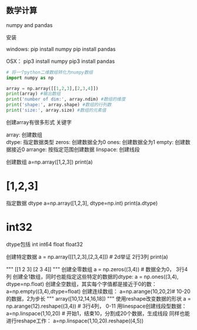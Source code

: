 ## 数学计算

numpy and pandas

安装

windows:
pip install numpy
pip install pandas

OSX：
pip3 install numpy
pip3 install pandas

```python
# 将一个python二维数组转化为numpy数组
import numpy as np

array = np.array([[1,2,3],[2,3,4]])
print(array) #输出数组
print('number of dim:', array.ndim) #数组的维度
print('shape:', array.shape) #数组的行列数
print('size:', array.size) #数组的元素值
```

创建array有很多形式
关键字

array: 创建数组 <br>
dtype: 指定数据类型
zeros: 创建数据全为0
ones: 创建数据全为1
empty: 创建数据接近0
arrange: 按指定范围创建数据
linspace: 创建线段

创建数组
a=np.array([1,2,3])
print(a)
# [1,2,3]

指定数据 dtype
a=np.array([1,2,3], dtype=np.int)
print(a.dtype)
# int32

dtype包括
int int64 float float32

创建特定数据
a = np.array([[1,2,3],[2,3,4]]) # 2d举证 2行3列
print(a)

"""
[[1 2 3]
[2 3 4]]
"""
创建全零数组
a = np.zeros((3,4)) # 数据全为0， 3行4列
创建全1数组，同时也能指定这些特定的数据的dtype:
a = np.ones((3,4), dtype=np.float)
创建全空数组，其实每个字值都是接近于0的数：
a=np.empty((3,4),dtype=float)
创建连续数组：
a=np.arange(10,20,2)# 10-20的数据，2为步长
"""
array([10,12,14,16,18])
"""
使用reshape改变数据的形状
a = np.arange(12).reshape((3,4)) # 3行4列， 0-11
用linespace创建线段型数据：
a=np.linspace(1,10,20) # 开始1，结束10，分割成20个数据，生成线段
同样也能进行reshape工作：
a=np.linspace(1,10,20).reshape((4,5)) 